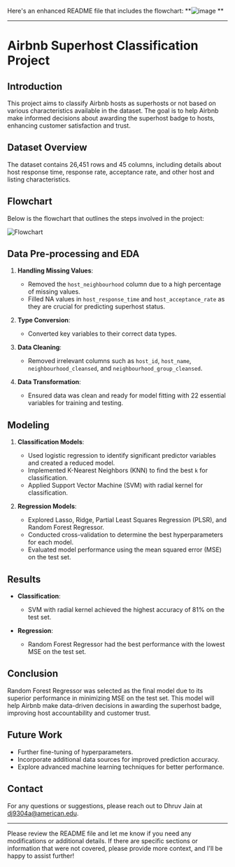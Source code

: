 Here's an enhanced README file that includes the flowchart:
**![image](https://github.com/dhruvjain1999/Airbnb_analysis/assets/123019863/e9f36c72-07bc-4feb-9762-bc14333e36e9)
**

---

# Airbnb Superhost Classification Project

## Introduction
This project aims to classify Airbnb hosts as superhosts or not based on various characteristics available in the dataset. The goal is to help Airbnb make informed decisions about awarding the superhost badge to hosts, enhancing customer satisfaction and trust.

## Dataset Overview
The dataset contains 26,451 rows and 45 columns, including details about host response time, response rate, acceptance rate, and other host and listing characteristics.

## Flowchart
Below is the flowchart that outlines the steps involved in the project:

![Flowchart](data:image/png;base64,ENCODED_IMAGE_DATA)

## Data Pre-processing and EDA
1. **Handling Missing Values**: 
   - Removed the `host_neighbourhood` column due to a high percentage of missing values.
   - Filled NA values in `host_response_time` and `host_acceptance_rate` as they are crucial for predicting superhost status.
   
2. **Type Conversion**:
   - Converted key variables to their correct data types.

3. **Data Cleaning**:
   - Removed irrelevant columns such as `host_id`, `host_name`, `neighbourhood_cleansed`, and `neighbourhood_group_cleansed`.

4. **Data Transformation**:
   - Ensured data was clean and ready for model fitting with 22 essential variables for training and testing.

## Modeling
1. **Classification Models**:
   - Used logistic regression to identify significant predictor variables and created a reduced model.
   - Implemented K-Nearest Neighbors (KNN) to find the best `k` for classification.
   - Applied Support Vector Machine (SVM) with radial kernel for classification.

2. **Regression Models**:
   - Explored Lasso, Ridge, Partial Least Squares Regression (PLSR), and Random Forest Regressor.
   - Conducted cross-validation to determine the best hyperparameters for each model.
   - Evaluated model performance using the mean squared error (MSE) on the test set.

## Results
- **Classification**:
  - SVM with radial kernel achieved the highest accuracy of 81% on the test set.
  
- **Regression**:
  - Random Forest Regressor had the best performance with the lowest MSE on the test set.

## Conclusion
Random Forest Regressor was selected as the final model due to its superior performance in minimizing MSE on the test set. This model will help Airbnb make data-driven decisions in awarding the superhost badge, improving host accountability and customer trust.

## Future Work
- Further fine-tuning of hyperparameters.
- Incorporate additional data sources for improved prediction accuracy.
- Explore advanced machine learning techniques for better performance.

## Contact
For any questions or suggestions, please reach out to Dhruv Jain at [dj9304a@american.edu](mailto:dj9304a@american.edu).

---

Please review the README file and let me know if you need any modifications or additional details. If there are specific sections or information that were not covered, please provide more context, and I'll be happy to assist further!
